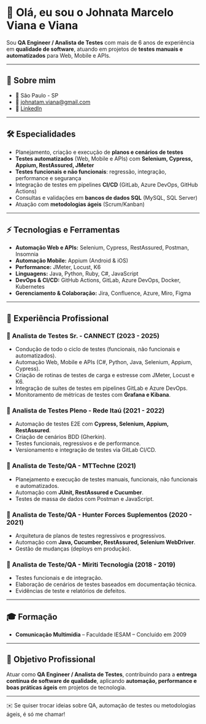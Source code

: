 # 👋 Olá, eu sou o Johnata Marcelo Viana e Viana  

Sou **QA Engineer / Analista de Testes** com mais de 6 anos de experiência em **qualidade de software**, atuando em projetos de **testes manuais e automatizados** para Web, Mobile e APIs.  

---

## 🔎 Sobre mim
- 📍 São Paulo - SP  
- 📧 johnatam.viana@gmail.com  
- 💼 [LinkedIn](https://www.linkedin.com/in/jhonata-viana/)  

---

## 🛠️ Especialidades
- Planejamento, criação e execução de **planos e cenários de testes**  
- **Testes automatizados** (Web, Mobile e APIs) com **Selenium, Cypress, Appium, RestAssured, JMeter**  
- **Testes funcionais e não funcionais**: regressão, integração, performance e segurança  
- Integração de testes em pipelines **CI/CD** (GitLab, Azure DevOps, GitHub Actions)  
- Consultas e validações em **bancos de dados SQL** (MySQL, SQL Server)  
- Atuação com **metodologias ágeis** (Scrum/Kanban)  

---

## ⚡ Tecnologias e Ferramentas
- **Automação Web e APIs:** Selenium, Cypress, RestAssured, Postman, Insomnia  
- **Automação Mobile:** Appium (Android & iOS)  
- **Performance:** JMeter, Locust, K6  
- **Linguagens:** Java, Python, Ruby, C#, JavaScript  
- **DevOps & CI/CD:** GitHub Actions, GitLab, Azure DevOps, Docker, Kubernetes  
- **Gerenciamento & Colaboração:** Jira, Confluence, Azure, Miro, Figma  

---

## 💼 Experiência Profissional  

### 🔹 **Analista de Testes Sr. - CANNECT (2023 - 2025)**  
- Condução de todo o ciclo de testes (funcionais, não funcionais e automatizados).  
- Automação Web, Mobile e APIs (C#, Python, Java, Selenium, Appium, Cypress).  
- Criação de rotinas de testes de carga e estresse com JMeter, Locust e K6.  
- Integração de suítes de testes em pipelines GitLab e Azure DevOps.  
- Monitoramento de métricas de testes com **Grafana e Kibana**.  

### 🔹 **Analista de Testes Pleno - Rede Itaú (2021 - 2022)**  
- Automação de testes E2E com **Cypress, Selenium, Appium, RestAssured**.  
- Criação de cenários BDD (Gherkin).  
- Testes funcionais, regressivos e de performance.  
- Versionamento e integração de testes via GitLab CI/CD.  

### 🔹 **Analista de Teste/QA - MTTechne (2021)**  
- Planejamento e execução de testes manuais, funcionais, não funcionais e automatizados.  
- Automação com **JUnit, RestAssured e Cucumber**.  
- Testes de massa de dados com Postman e JavaScript.  

### 🔹 **Analista de Teste/QA - Hunter Forces Suplementos (2020 - 2021)**  
- Arquitetura de planos de testes regressivos e progressivos.  
- Automação com **Java, Cucumber, RestAssured, Selenium WebDriver**.  
- Gestão de mudanças (deploys em produção).  

### 🔹 **Analista de Teste/QA - Miriti Tecnologia (2018 - 2019)**  
- Testes funcionais e de integração.  
- Elaboração de cenários de testes baseados em documentação técnica.  
- Evidências de teste e relatórios de defeitos.  

---

## 🎓 Formação
- **Comunicação Multimídia** – Faculdade IESAM – Concluído em 2009  

---

## 🚀 Objetivo Profissional
Atuar como **QA Engineer / Analista de Testes**, contribuindo para a **entrega contínua de software de qualidade**, aplicando **automação, performance e boas práticas ágeis** em projetos de tecnologia.  

---

✉️ Se quiser trocar ideias sobre QA, automação de testes ou metodologias ágeis, é só me chamar!  
